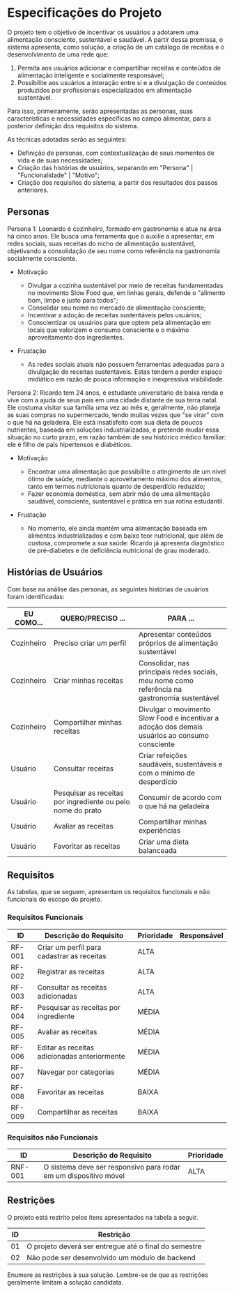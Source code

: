 # Especificações do Projeto

O projeto tem o objetivo de incentivar os usuários a adotarem uma alimentação consciente, sustentável e saudável. A partir dessa premissa, o sistema apresenta, como solução, a criação de um catálogo de receitas e o desenvolvimento de uma rede que: 
1) Permita aos usuários adicionar e compartilhar receitas e conteúdos de alimentação inteligente e socialmente responsável; 
2) Possibilite aos usuários a interação entre si e a divulgação de conteúdos produzidos por profissionais especializados em alimentação sustentável. 

Para isso, primeiramente, serão apresentadas as personas, suas características e necessidades específicas no campo alimentar, para a posterior definição dos requisitos do sistema. 

As técnicas adotadas serão as seguintes:
- Definição de personas, com contextualização de seus momentos de vida e de suas necessidades;
- Criação das histórias de usuários, separando em "Persona" | "Funcionalidade" | "Motivo";
- Criação dos requisitos do sistema, a partir dos resultados dos passos anteriores.

## Personas

Persona 1:
Leonardo é cozinheiro, formado em gastronomia e atua na área há cinco anos. Ele busca uma ferramenta que o auxilie a apresentar, em redes sociais, suas receitas do nicho de alimentação sustentável, objetivando a consolidação de seu nome como referência na gastronomia socialmente consciente. 

  - Motivação
     - Divulgar a cozinha sustentável por meio de receitas fundamentadas no movimento Slow Food que, em linhas gerais, defende o "alimento bom, limpo e justo para todos";
     - Consolidar seu nome no mercado de alimentação consciente;
     - Incentivar a adoção de receitas sustentáveis pelos usuários;
     - Conscientizar os usuários para que optem pela alimentação em locais que valorizem o consumo consciente e o máximo aproveitamento dos ingredientes. 

  - Frustação
     - As redes sociais atuais não possuem ferramentas adequadas para a divulgação de receitas sustentáveis. Estas tendem a perder espaço midiático em razão de pouca informação e inexpressiva visibilidade. 

Persona 2:
Ricardo tem 24 anos, é estudante universitário de baixa renda e vive com a ajuda de seus pais em uma cidade distante de sua terra natal. Ele costuma visitar sua família uma vez ao mês e, geralmente, não planeja as suas compras no supermercado, tendo muitas vezes que "se virar" com o que há na geladeira. Ele está insatisfeito com sua dieta de poucos nutrientes, baseada em soluções industrializadas, e pretende mudar essa situação no curto prazo, em razão também de seu histórico médico familiar: ele é filho de pais hipertensos e diabéticos.

  - Motivação
    - Encontrar uma alimentação que possibilite o atingimento de um nível ótimo de saúde, mediante o aproveitamento máximo dos alimentos, tanto em termos nutricionais quanto de desperdício reduzido;
    - Fazer economia doméstica, sem abrir mão de uma alimentação saudável, consciente, sustentável e prática em sua rotina estudantil.
    
  - Frustação
    - No momento, ele ainda mantém uma alimentação baseada em alimentos industrializados e com baixo teor nutricional, que além de custosa, compromete a sua saúde: Ricardo já apresenta diagnóstico de pré-diabetes e de deficiência nutricional de grau moderado.
    
## Histórias de Usuários

Com base na análise das personas, as seguintes histórias de usuários foram identificadas:

|EU COMO... | QUERO/PRECISO ...  |PARA ...                 |
|--------------------|------------------------------------|----------------------------------------|
| Cozinheiro | Preciso criar um perfil | Apresentar conteúdos próprios de alimentação sustentável | 
| Cozinheiro | Criar minhas receitas | Consolidar, nas principais redes sociais, meu nome como referência na gastronomia sustentável |
| Cozinheiro | Compartilhar minhas receitas | Divulgar o movimento Slow Food e incentivar a adoção dos demais usuários ao consumo consciente |
| Usuário | Consultar receitas | Criar refeições saudáveis, sustentáveis e com o mínimo de desperdício |  
| Usuário | Pesquisar as receitas por ingrediente ou pelo nome do prato | Consumir de acordo com o que há na geladeira |
| Usuário | Avaliar as receitas | Compartilhar minhas experiências |
| Usuário | Favoritar as receitas | Criar uma dieta balanceada |

## Requisitos

As tabelas, que se seguem, apresentam os requisitos funcionais e não funcionais do escopo do projeto.

### Requisitos Funcionais

|ID    | Descrição do Requisito  | Prioridade | Responsável |
|------|-----------------------------------------|----| ----|
|RF-001| Criar um perfil para cadastrar as receitas | ALTA |  |
|RF-002| Registrar as receitas | ALTA | |
|RF-003| Consultar as receitas adicionadas | ALTA | | 
|RF-004| Pesquisar as receitas por ingrediente | MÉDIA | | 
|RF-005| Avaliar as receitas |  MÉDIA | |
|RF-006| Editar as receitas adicionadas anteriormente | MÉDIA | | 
|RF-007| Navegar por categorias | MÉDIA | |
|RF-008| Favoritar as receitas | BAIXA ||
|RF-009| Compartilhar as receitas | BAIXA ||

### Requisitos não Funcionais

|ID     | Descrição do Requisito  |Prioridade |
|-------|-------------------------|----|
|RNF-001| O sistema deve ser responsivo para rodar em um dispositivo móvel | ALTA | 

## Restrições

O projeto está restrito pelos ítens apresentados na tabela a seguir.

|ID| Restrição                                             |
|--|-------------------------------------------------------|
|01| O projeto deverá ser entregue até o final do semestre |
|02| Não pode ser desenvolvido um módulo de backend        |

Enumere as restrições à sua solução. Lembre-se de que as restrições geralmente limitam a solução candidata.

